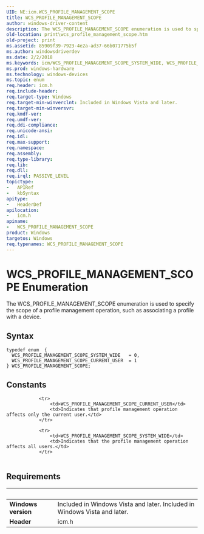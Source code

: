 ```yaml
---
UID: NE:icm.WCS_PROFILE_MANAGEMENT_SCOPE
title: WCS_PROFILE_MANAGEMENT_SCOPE
author: windows-driver-content
description: The WCS_PROFILE_MANAGEMENT_SCOPE enumeration is used to specify the scope of a profile management operation, such as associating a profile with a device.
old-location: print\wcs_profile_management_scope.htm
old-project: print
ms.assetid: 85909f39-7923-4e2a-ad37-66b071775b5f
ms.author: windowsdriverdev
ms.date: 2/2/2018
ms.keywords: icm/WCS_PROFILE_MANAGEMENT_SCOPE_SYSTEM_WIDE, WCS_PROFILE_MANAGEMENT_SCOPE_CURRENT_USER, WCS_PROFILE_MANAGEMENT_SCOPE, icm/WCS_PROFILE_MANAGEMENT_SCOPE, print.wcs_profile_management_scope, colorfnc_b2538ca0-b062-408d-a9f4-52c06c0b3ced.xml, icm/WCS_PROFILE_MANAGEMENT_SCOPE_CURRENT_USER, WCS_PROFILE_MANAGEMENT_SCOPE enumeration [Print Devices], WCS_PROFILE_MANAGEMENT_SCOPE_SYSTEM_WIDE
ms.prod: windows-hardware
ms.technology: windows-devices
ms.topic: enum
req.header: icm.h
req.include-header: 
req.target-type: Windows
req.target-min-winverclnt: Included in Windows Vista and later.
req.target-min-winversvr: 
req.kmdf-ver: 
req.umdf-ver: 
req.ddi-compliance: 
req.unicode-ansi: 
req.idl: 
req.max-support: 
req.namespace: 
req.assembly: 
req.type-library: 
req.lib: 
req.dll: 
req.irql: PASSIVE_LEVEL
topictype:
-	APIRef
-	kbSyntax
apitype:
-	HeaderDef
apilocation:
-	icm.h
apiname:
-	WCS_PROFILE_MANAGEMENT_SCOPE
product: Windows
targetos: Windows
req.typenames: WCS_PROFILE_MANAGEMENT_SCOPE
---
```


# WCS_PROFILE_MANAGEMENT_SCOPE Enumeration
The WCS_PROFILE_MANAGEMENT_SCOPE enumeration is used to specify the scope of a profile management operation, such as associating a profile with a device.

## Syntax
````
typedef enum  { 
  WCS_PROFILE_MANAGEMENT_SCOPE_SYSTEM_WIDE   = 0,
  WCS_PROFILE_MANAGEMENT_SCOPE_CURRENT_USER  = 1
} WCS_PROFILE_MANAGEMENT_SCOPE;
````

## Constants

<table>
            
                <tr>
                    <td>WCS_PROFILE_MANAGEMENT_SCOPE_CURRENT_USER</td>
                    <td>Indicates that profile management operation affects only the current user.</td>
                </tr>
            
                <tr>
                    <td>WCS_PROFILE_MANAGEMENT_SCOPE_SYSTEM_WIDE</td>
                    <td>Indicates that the profile management operation affects all users.</td>
                </tr>
</table>


## Requirements
| &nbsp; | &nbsp; |
| ---- |:---- |
| **Windows version** | Included in Windows Vista and later. Included in Windows Vista and later. |
| **Header** | icm.h |
